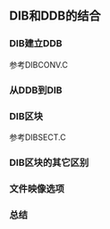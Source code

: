## DIB和DDB的结合
### DIB建立DDB
参考DIBCONV.C
### 从DDB到DIB
### DIB区块
参考DIBSECT.C
### DIB区块的其它区别
### 文件映像选项
### 总结
